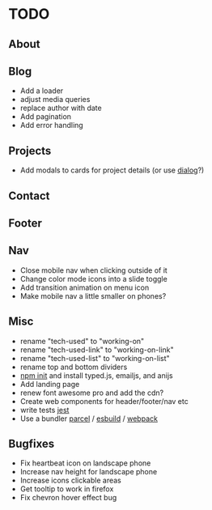 # TODO

## About

## Blog

- Add a loader
- adjust media queries
- replace author with date
- Add pagination
- Add error handling

## Projects

- Add modals to cards for project details (or use [dialog](https://developer.mozilla.org/en-US/docs/Web/HTML/Element/dialog)?)

## Contact

## Footer

## Nav

- Close mobile nav when clicking outside of it
- Change color mode icons into a slide toggle
- Add transition animation on menu icon
- Make mobile nav a little smaller on phones?

## Misc

- rename "tech-used" to "working-on"
- rename "tech-used-link" to "working-on-link"
- rename "tech-used-list" to "working-on-list"
- rename top and bottom dividers
- [npm init](https://nodesource.com/blog/an-absolute-beginners-guide-to-using-npm/) and install typed.js, emailjs, and anijs
- Add landing page
- renew font awesome pro and add the cdn?
- Create web components for header/footer/nav etc
- write tests [jest](https://jestjs.io/)
- Use a bundler [parcel](https://github.com/parcel-bundler/parcel#readme) / [esbuild](https://github.com/evanw/esbuild#readme) / [webpack](https://github.com/webpack/webpack)

## Bugfixes

- Fix heartbeat icon on landscape phone
- Increase nav height for landscape phone
- Increase icons clickable areas
- Get tooltip to work in firefox
- Fix chevron hover effect bug
